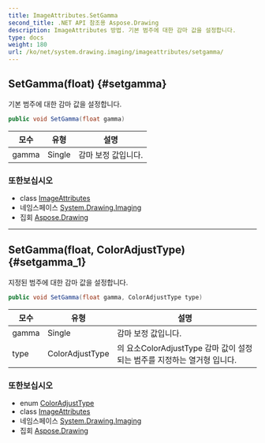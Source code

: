 ```yaml
---
title: ImageAttributes.SetGamma
second_title: .NET API 참조용 Aspose.Drawing
description: ImageAttributes 방법. 기본 범주에 대한 감마 값을 설정합니다.
type: docs
weight: 180
url: /ko/net/system.drawing.imaging/imageattributes/setgamma/
---
```

## SetGamma(float) {#setgamma}

기본 범주에 대한 감마 값을 설정합니다.

```csharp
public void SetGamma(float gamma)
```

| 모수 | 유형 | 설명 |
| --- | --- | --- |
| gamma | Single | 감마 보정 값입니다. |

### 또한보십시오

* class [ImageAttributes](../)
* 네임스페이스 [System.Drawing.Imaging](../../imageattributes/)
* 집회 [Aspose.Drawing](../../../)

---

## SetGamma(float, ColorAdjustType) {#setgamma_1}

지정된 범주에 대한 감마 값을 설정합니다.

```csharp
public void SetGamma(float gamma, ColorAdjustType type)
```

| 모수 | 유형 | 설명 |
| --- | --- | --- |
| gamma | Single | 감마 보정 값입니다. |
| type | ColorAdjustType | 의 요소ColorAdjustType 감마 값이 설정되는 범주를 지정하는 열거형 입니다. |

### 또한보십시오

* enum [ColorAdjustType](../../coloradjusttype/)
* class [ImageAttributes](../)
* 네임스페이스 [System.Drawing.Imaging](../../imageattributes/)
* 집회 [Aspose.Drawing](../../../)


